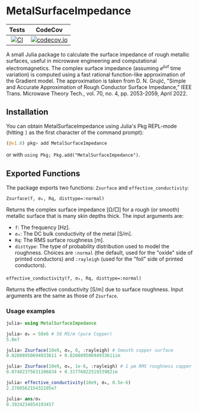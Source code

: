 # MetalSurfaceImpedance

| **Tests**     | **CodeCov**  |
|:--------:|:-------:|
|[![CI](https://github.com/simonp0420/MetalSurfaceImpedance.jl/actions/workflows/CI.yml/badge.svg?branch=main)](https://github.com/simonp0420/MetalSurfaceImpedance.jl/actions/workflows/CI.yml) | [![codecov.io](https://codecov.io/github/simonp0420/MetalSurfaceImpedance.jl/coverage.svg?branch=main)](https://codecov.io/github/simonp0420/MetalSurfaceImpedance.jl?branch=main) |


A small Julia package to calculate the surface impedance of rough metallic surfaces, useful in microwave
engineering and computational electromagnetics.  The complex surface impedance (assuming $e^{j\omega t}$ time variation) is computed using a fast rational function-like approximation of the Gradient model.  The approximation is taken from D. N. Grujić, "Simple and Accurate Approximation of Rough Conductor Surface Impedance," IEEE Trans. Microwave Theory Tech., vol. 70, no. 4, pp. 2053-2059, April 2022.


## Installation
You can obtain MetalSurfaceImpedance using Julia's Pkg REPL-mode (hitting `]` as the first character of the command prompt):

```julia
(@v1.8) pkg> add MetalSurfaceImpedance
```

or with `using Pkg; Pkg.add("MetalSurfaceImpedance")`.

## Exported Functions

The package exports two functions: `Zsurface` and `effective_conductivity`: 

    Zsurface(f, σ₀, Rq, disttype=:normal)

Returns the complex surface impedance [Ω/□] for a rough (or smooth) metallic surface that is many skin depths thick.  The input arguments are:
* `f`:  The frequency [Hz].
* `σ₀`: The DC bulk conductivity of the metal [S/m].
* `Rq`: The RMS surface roughness [m]. 
* `disttype`: The type of probability distribution used to model the roughness.  Choices are `:normal` (the default, used for the "oxide" side of printed conductors) and `:rayleigh` (used for the "foil" side of printed conductors).
  
  
####
    effective_conductivity(f, σ₀, Rq, disttype=:normal)

Returns the effective conductivity [S/m] due to surface roughness.  Input arguments are the same as those of `Zsurface`.

### Usage examples

```julia
julia> using MetalSurfaceImpedance

julia> σ₀ = 58e6 # 58 MS/m (pure Copper)
5.8e7

julia> Zsurface(10e9, σ₀, 0, :rayleigh) # Smooth copper surface
0.02608950694933611 + 0.02608950694933611im

julia> Zsurface(10e9, σ₀, 1e-6, :rayleigh) # 1 μm RMS roughness copper surface
0.07482375631106834 + 0.3177602251933982im

julia> effective_conductivity(10e9, σ₀, 0.5e-6)
2.276056215432205e7

julia> ans/σ₀
0.3924234854193457
```
